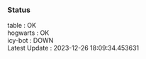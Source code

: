 ### Status


table : OK  
hogwarts : OK  
icy-bot : DOWN  
Latest Update : 2023-12-26 18:09:34.453631
